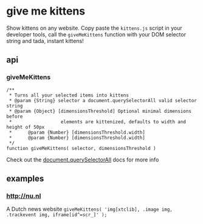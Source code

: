 # give me kittens

Show kittens on any website. Copy paste the `kittens.js` script in your developer tools,
call the `giveMeKittens` function with your DOM selector string and
tada, instant kittens!

## api

### giveMeKittens
    /**
     * Turns all your selected items into kittens
     * @param {String} selector a document.querySelectorAll valid selector string
     * @param {Object} [dimensionsThreshold] Optional minimal dimensions before
     *                  elements are kittenized, defaults to width and height of 50px
     *      @param {Number} [dimensionsThreshold.width]
     *      @param {Number} [dimensionsThreshold.width]
     */
    function giveMeKittens( selector, dimensionsThreshold )

Check out the [document.querySelectorAll](https://developer.mozilla.org/en-US/docs/Web/API/Document.querySelectorAll) docs for more info

## examples

### http://nu.nl
A Dutch news website
`giveMeKittens( 'img[xtclib], .image img, .trackevent img, iframe[id^=scr_]' );`